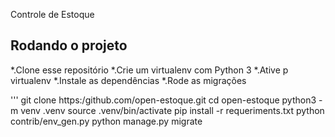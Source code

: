 Controle de Estoque

## Rodando o projeto

*.Clone esse repositório
*.Crie um virtualenv com Python 3
*.Ative p virtualenv
*.Instale as dependências
*.Rode as migrações

'''
git clone https:/github.com/open-estoque.git
cd open-estoque
python3 -m venv .venv
source .venv/bin/activate
pip install -r requeriments.txt
python contrib/env_gen.py
python manage.py migrate




